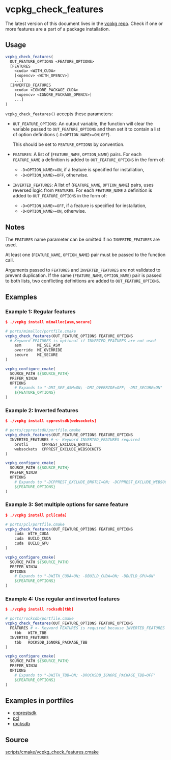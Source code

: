 # vcpkg_check_features

The latest version of this document lives in the [vcpkg repo](https://github.com/Microsoft/vcpkg/blob/master/maintainers/vcpkg_check_features.md).
Check if one or more features are a part of a package installation.

## Usage
```cmake
vcpkg_check_features(
  OUT_FEATURE_OPTIONS <FEATURE_OPTIONS>
  [FEATURES
    <cuda> <WITH_CUDA>
    [<opencv> <WITH_OPENCV>]
    ...]
  [INVERTED_FEATURES
    <cuda> <IGNORE_PACKAGE_CUDA>
    [<opencv> <IGNORE_PACKAGE_OPENCV>]
    ...]
)
```
`vcpkg_check_features()` accepts these parameters:

* `OUT_FEATURE_OPTIONS`:
  An output variable, the function will clear the variable passed to `OUT_FEATURE_OPTIONS`
  and then set it to contain a list of option definitions (`-D<OPTION_NAME>=ON|OFF`).

  This should be set to `FEATURE_OPTIONS` by convention.

* `FEATURES`:
  A list of (`FEATURE_NAME`, `OPTION_NAME`) pairs.
  For each `FEATURE_NAME` a definition is added to `OUT_FEATURE_OPTIONS` in the form of:

    * `-D<OPTION_NAME>=ON`, if a feature is specified for installation,
    * `-D<OPTION_NAME>=OFF`, otherwise.

* `INVERTED_FEATURES`:
  A list of (`FEATURE_NAME`, `OPTION_NAME`) pairs, uses reversed logic from `FEATURES`.
  For each `FEATURE_NAME` a definition is added to `OUT_FEATURE_OPTIONS` in the form of:

    * `-D<OPTION_NAME>=OFF`, if a feature is specified for installation,
    * `-D<OPTION_NAME>=ON`, otherwise.


## Notes

The `FEATURES` name parameter can be omitted if no `INVERTED_FEATURES` are used.

At least one (`FEATURE_NAME`, `OPTION_NAME`) pair must be passed to the function call.

Arguments passed to `FEATURES` and `INVERTED_FEATURES` are not validated to prevent duplication.
If the same (`FEATURE_NAME`, `OPTION_NAME`) pair is passed to both lists,
two conflicting definitions are added to `OUT_FEATURE_OPTIONS`.


## Examples

### Example 1: Regular features

```cmake
$ ./vcpkg install mimalloc[asm,secure]

# ports/mimalloc/portfile.cmake
vcpkg_check_features(OUT_FEATURE_OPTIONS FEATURE_OPTIONS
  # Keyword FEATURES is optional if INVERTED_FEATURES are not used
    asm       MI_SEE_ASM
    override  MI_OVERRIDE
    secure    MI_SECURE
)

vcpkg_configure_cmake(
  SOURCE_PATH ${SOURCE_PATH}
  PREFER_NINJA
  OPTIONS
    # Expands to "-DMI_SEE_ASM=ON; -DMI_OVERRIDE=OFF; -DMI_SECURE=ON"
    ${FEATURE_OPTIONS}
)
```

### Example 2: Inverted features

```cmake
$ ./vcpkg install cpprestsdk[websockets]

# ports/cpprestsdk/portfile.cmake
vcpkg_check_features(OUT_FEATURE_OPTIONS FEATURE_OPTIONS
  INVERTED_FEATURES # <- Keyword INVERTED_FEATURES required
    brotli      CPPREST_EXCLUDE_BROTLI
    websockets  CPPREST_EXCLUDE_WEBSOCKETS
)

vcpkg_configure_cmake(
  SOURCE_PATH ${SOURCE_PATH}
  PREFER_NINJA
  OPTIONS
    # Expands to "-DCPPREST_EXCLUDE_BROTLI=ON; -DCPPREST_EXCLUDE_WEBSOCKETS=OFF"
    ${FEATURE_OPTIONS}
)
```

### Example 3: Set multiple options for same feature

```cmake
$ ./vcpkg install pcl[cuda]

# ports/pcl/portfile.cmake
vcpkg_check_features(OUT_FEATURE_OPTIONS FEATURE_OPTIONS
    cuda  WITH_CUDA
    cuda  BUILD_CUDA
    cuda  BUILD_GPU
)

vcpkg_configure_cmake(
  SOURCE_PATH ${SOURCE_PATH}
  PREFER_NINJA
  OPTIONS
    # Expands to "-DWITH_CUDA=ON; -DBUILD_CUDA=ON; -DBUILD_GPU=ON"
    ${FEATURE_OPTIONS}
)
```

### Example 4: Use regular and inverted features

```cmake
$ ./vcpkg install rocksdb[tbb]

# ports/rocksdb/portfile.cmake
vcpkg_check_features(OUT_FEATURE_OPTIONS FEATURE_OPTIONS
  FEATURES # <- Keyword FEATURES is required because INVERTED_FEATURES are being used
    tbb   WITH_TBB
  INVERTED_FEATURES
    tbb   ROCKSDB_IGNORE_PACKAGE_TBB
)

vcpkg_configure_cmake(
  SOURCE_PATH ${SOURCE_PATH}
  PREFER_NINJA
  OPTIONS
    # Expands to "-DWITH_TBB=ON; -DROCKSDB_IGNORE_PACKAGE_TBB=OFF"
    ${FEATURE_OPTIONS}
)
```

## Examples in portfiles

* [cpprestsdk](https://github.com/microsoft/vcpkg/blob/master/ports/cpprestsdk/portfile.cmake)
* [pcl](https://github.com/microsoft/vcpkg/blob/master/ports/pcl/portfile.cmake)
* [rocksdb](https://github.com/microsoft/vcpkg/blob/master/ports/rocksdb/portfile.cmake)

## Source
[scripts/cmake/vcpkg\_check\_features.cmake](https://github.com/Microsoft/vcpkg/blob/master/scripts/cmake/vcpkg_check_features.cmake)
